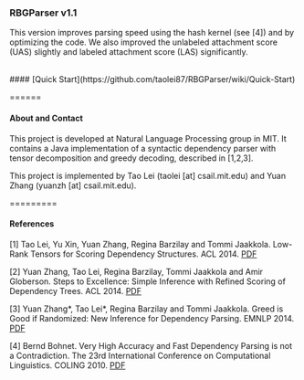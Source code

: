 
### RBGParser v1.1

This version improves parsing speed using the hash kernel (see [4]) and by optimizing the code. We also improved the unlabeled attachment score (UAS) slightly and labeled attachment score (LAS) significantly. 

<br>
#### [Quick Start](https://github.com/taolei87/RBGParser/wiki/Quick-Start)


======

#### About and Contact

This project is developed at Natural Language Processing group in MIT. It contains a Java implementation of a syntactic dependency parser with tensor decomposition and greedy decoding, described in [1,2,3].

This project is implemented by Tao Lei (taolei [at] csail.mit.edu) and Yuan Zhang (yuanzh [at] csail.mit.edu).

=========

#### References

[1] Tao Lei, Yu Xin, Yuan Zhang, Regina Barzilay and Tommi Jaakkola. Low-Rank Tensors for Scoring Dependency Structures.  ACL 2014. [PDF](http://people.csail.mit.edu/taolei/papers/acl2014.pdf)

[2] Yuan Zhang, Tao Lei, Regina Barzilay, Tommi Jaakkola and Amir Globerson. Steps to Excellence: Simple Inference with Refined Scoring of Dependency Trees.  ACL 2014. [PDF](http://people.csail.mit.edu/yuanzh/papers/acl2014.pdf)

[3] Yuan Zhang\*, Tao Lei\*, Regina Barzilay and Tommi Jaakkola. Greed is Good if Randomized: New Inference for Dependency Parsing. EMNLP 2014. [PDF](http://people.csail.mit.edu/taolei/papers/emnlp2014.pdf)

[4] Bernd Bohnet. Very High Accuracy and Fast Dependency Parsing is not a Contradiction. The 23rd International Conference on Computational Linguistics. COLING 2010. [PDF](http://anthology.aclweb.org/C/C10/C10-1011.pdf)
